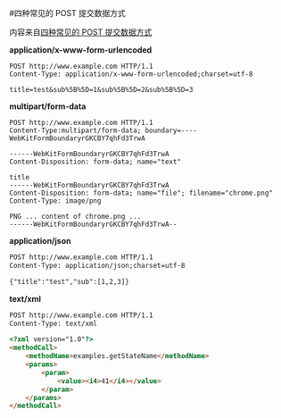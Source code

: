 #四种常见的 POST 提交数据方式

内容来自[四种常见的 POST 提交数据方式](<https://imququ.com/post/four-ways-to-post-data-in-http.html>)

**application/x-www-form-urlencoded**

```hxml
POST http://www.example.com HTTP/1.1
Content-Type: application/x-www-form-urlencoded;charset=utf-8

title=test&sub%5B%5D=1&sub%5B%5D=2&sub%5B%5D=3
```

**multipart/form-data**

```hxml
POST http://www.example.com HTTP/1.1
Content-Type:multipart/form-data; boundary=----WebKitFormBoundaryrGKCBY7qhFd3TrwA

------WebKitFormBoundaryrGKCBY7qhFd3TrwA
Content-Disposition: form-data; name="text"

title
------WebKitFormBoundaryrGKCBY7qhFd3TrwA
Content-Disposition: form-data; name="file"; filename="chrome.png"
Content-Type: image/png

PNG ... content of chrome.png ...
------WebKitFormBoundaryrGKCBY7qhFd3TrwA--
```

**application/json**

```html
POST http://www.example.com HTTP/1.1 
Content-Type: application/json;charset=utf-8

{"title":"test","sub":[1,2,3]}

```

**text/xml**

```html
POST http://www.example.com HTTP/1.1 
Content-Type: text/xml

<?xml version="1.0"?>
<methodCall>
    <methodName>examples.getStateName</methodName>
    <params>
        <param>
            <value><i4>41</i4></value>
        </param>
    </params>
</methodCall>
```

